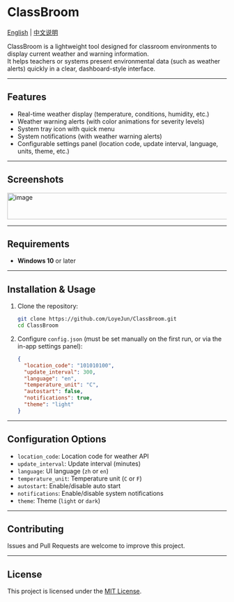 # ClassBroom

[English](README.md) | [中文说明](README.zh-CN.md)

ClassBroom is a lightweight tool designed for classroom environments to display current weather and warning information.  
It helps teachers or systems present environmental data (such as weather alerts) quickly in a clear, dashboard-style interface.

---

## Features

- Real-time weather display (temperature, conditions, humidity, etc.)  
- Weather warning alerts (with color animations for severity levels)  
- System tray icon with quick menu  
- System notifications (with weather warning alerts)  
- Configurable settings panel (location code, update interval, language, units, theme, etc.)  

---

## Screenshots

<img width="1186" height="61" alt="image" src="https://github.com/user-attachments/assets/6862369d-04d7-4aa0-80ea-d434ff0270e3" />

---

## Requirements

- **Windows 10** or later  

---

## Installation & Usage

1. Clone the repository:

   ```bash
   git clone https://github.com/LoyeJun/ClassBroom.git
   cd ClassBroom
    ```

2. Configure `config.json` (must be set manually on the first run, or via the in-app settings panel):

   ```json
   {
     "location_code": "101010100",
     "update_interval": 300,
     "language": "en",
     "temperature_unit": "C",
     "autostart": false,
     "notifications": true,
     "theme": "light"
   }
   ```

---

## Configuration Options

* `location_code`: Location code for weather API
* `update_interval`: Update interval (minutes)
* `language`: UI language (`zh` or `en`)
* `temperature_unit`: Temperature unit (`C` or `F`)
* `autostart`: Enable/disable auto start
* `notifications`: Enable/disable system notifications
* `theme`: Theme (`light` or `dark`)

---

## Contributing

Issues and Pull Requests are welcome to improve this project.

---

## License

This project is licensed under the [MIT License](LICENSE).
